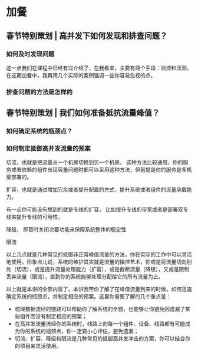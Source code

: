 # 加餐

## 春节特别策划 | 高并发下如何发现和排查问题？

### 如何及时发现问题

这一点我们在课程中已经有过介绍了，在我看来，主要有两个手段：监控和压测。在这期加餐中，我再用几个实际的案例强调一些你容易忽视的点。

### 排查问题的方法是怎样的

## 春节特别策划 | 我们如何准备抵抗流量峰值？

### 如何确定系统的瓶颈点？

### 如何制定抵御高并发流量的预案

切流，也就是把流量从一个机房切换到另一个机房。 这种方法比较通用，你的服务或者依赖的组件出现容量问题时都可以采用这种方法，但前提是你的服务是多机房部署的。

扩容，也就是通过增加冗余或者提升配置的方式，提升系统或者组件的流量承载能力。

有一点你可能没有想到的就是专线的扩容， 比如提升专线的带宽或者是部署双专线来提升专线的可用性。

降级， 即暂时关闭次要功能来保障系统整体的稳定性

限流

以上几点就是几种常见的抵御非正常峰值流量的方法，你在实际的工作中可以灵活地使用。形象点儿说，系统的维护其实就是流量的操控艺术，你或是将流量切向别处（切流），或是提升流量处理能力（扩容），或是截断流量（降级），又或是限制丢弃流量（限流），直到你的系统能够处理分配给它的所有流量为止。

以上就是本讲的全部内容了。本讲我带你了解了在峰值流量到来的时候，如何迅速确定系统的瓶颈点，并制定相应的预案。这里你需要了解的几个重点是：
- 梳理数据流经的链路可以帮助你了解系统的全貌，也能够让你避免因遗漏了某些组件而没有制定相应的预案；
- 在高并发流量流经你的系统时，线路上的每一个组件、设备、线路都有可能成为你的系统的瓶颈点，你一定要小心评估，避免遗漏；
- 切流、扩容、降级和限流是几种常见的抵御高并发冲击的方案，你可以结合你的项目来灵活使用。